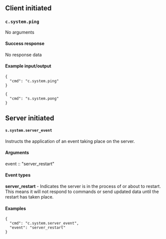 ## Client initiated
### `c.system.ping`
No arguments

#### Success response
No response data

#### Example input/output
```
{
  "cmd": "c.system.ping"
}

{
  "cmd": "s.system.pong"
}
```

## Server initiated
#### `s.system.server_event`
Instructs the application of an event taking place on the server.

#### Arguments
event :: "server_restart"

#### Event types
**server_restart** - Indicates the server is in the process of or about to restart. This means it will not respond to commands or send updated data until the restart has taken place.

#### Examples
```
{
  "cmd": "c.system.server_event",
  "event": "server_restart"
}
```
